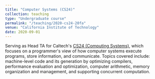 ```yaml
---
title: "Computer Systems (CS24)"
collection: teaching
type: "Undergraduate course"
permalink: "/teaching/2020-cs24-20fa"
venue: "California Institute of Technology"
date: 2020-09-01
---
```


Serving as Head TA for Caltech's [CS24 (Computing Systems)](https://com.puter.systems/), which focuses on a programmer's view of how computer systems execute programs, store information, and communicate. Topics covered include: machine-level code and its generation by optimizing compilers, performance evaluation and optimization, computer arithmetic, memory organization and management, and supporting concurrent computation.
